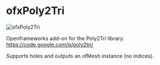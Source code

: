 ofxPoly2Tri
===========

![ofxPoly2Tri](http://www.nocomputer.be/yescomputer/ofxPoly2Tri.png)

Openframeworks add-on for the Poly2Tri library.
https://code.google.com/p/poly2tri/

Supports holes and outputs an ofMesh instance (no indices).
